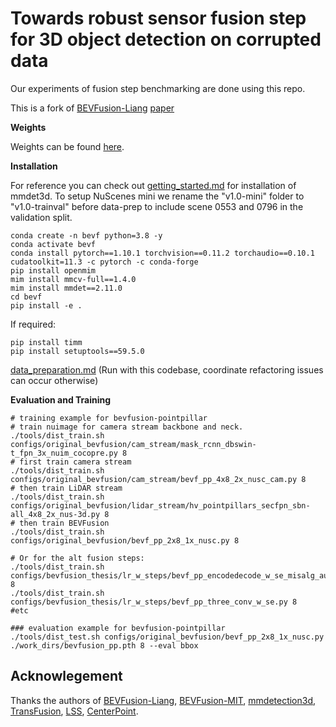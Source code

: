 # Towards robust sensor fusion step for 3D object detection on corrupted data
Our experiments of fusion step benchmarking are done using this repo.

This is a fork of [BEVFusion-Liang](https://github.com/ADLab-AutoDrive/BEVFusion) [paper](https://arxiv.org/abs/2205.13790)

**Weights**

Weights can be found [here](https://1drv.ms/f/s!AugbFK-uh1nHkalusJWWkZ568EAcwA?e=uuuiHK).

**Installation**

For reference you can check out [getting_started.md](docs/getting_started.md) for installation of mmdet3d.
To setup NuScenes mini we rename the "v1.0-mini" folder to "v1.0-trainval" before data-prep to include scene 0553 and 0796 in the validation split.
```shell
conda create -n bevf python=3.8 -y
conda activate bevf
conda install pytorch==1.10.1 torchvision==0.11.2 torchaudio==0.10.1 cudatoolkit=11.3 -c pytorch -c conda-forge
pip install openmim
mim install mmcv-full==1.4.0
mim install mmdet==2.11.0
cd bevf
pip install -e . 
```

If required:
```shell
pip install timm
pip install setuptools==59.5.0

```
[data_preparation.md](docs/data_preparation.md) (Run with this codebase, coordinate refactoring issues can occur otherwise)


**Evaluation and Training**
```shell
# training example for bevfusion-pointpillar 
# train nuimage for camera stream backbone and neck.
./tools/dist_train.sh configs/original_bevfusion/cam_stream/mask_rcnn_dbswin-t_fpn_3x_nuim_cocopre.py 8
# first train camera stream
./tools/dist_train.sh configs/original_bevfusion/cam_stream/bevf_pp_4x8_2x_nusc_cam.py 8
# then train LiDAR stream
./tools/dist_train.sh configs/original_bevfusion/lidar_stream/hv_pointpillars_secfpn_sbn-all_4x8_2x_nus-3d.py 8
# then train BEVFusion
./tools/dist_train.sh configs/original_bevfusion/bevf_pp_2x8_1x_nusc.py 8

# Or for the alt fusion steps:
./tools/dist_train.sh configs/bevfusion_thesis/lr_w_steps/bevf_pp_encodedecode_w_se_misalg_augs.py 8
./tools/dist_train.sh configs/bevfusion_thesis/lr_w_steps/bevf_pp_three_conv_w_se.py 8
#etc

### evaluation example for bevfusion-pointpillar
./tools/dist_test.sh configs/original_bevfusion/bevf_pp_2x8_1x_nusc.py ./work_dirs/bevfusion_pp.pth 8 --eval bbox

```

## Acknowlegement

Thanks the authors of [BEVFusion-Liang](https://github.com/ADLab-AutoDrive/BEVFusion), [BEVFusion-MIT](https://github.com/mit-han-lab/bevfusion), [mmdetection3d](https://github.com/open-mmlab/mmdetection3d), [TransFusion](https://github.com/XuyangBai/TransFusion), [LSS](https://github.com/nv-tlabs/lift-splat-shoot), [CenterPoint](https://github.com/tianweiy/CenterPoint).
